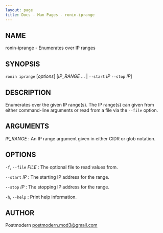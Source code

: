 ```yaml
---
layout: page
title: Docs - Man Pages - ronin-iprange
---
```


## NAME

ronin-iprange - Enumerates over IP ranges

## SYNOPSIS

`ronin iprange` [*options*] [*IP_RANGE* ... \| `--start` *IP* `--stop` *IP*]

## DESCRIPTION

Enumerates over the given IP range(s). The IP range(s) can given from either
command-line arguments or read from a file via the `--file` option.

## ARGUMENTS

*IP_RANGE*
: An IP range argument given in either CIDR or glob notation.

## OPTIONS

`-f`, `--file` *FILE*
: The optional file to read values from.

`--start` *IP*
: The starting IP address for the range.

`--stop` *IP*
: The stopping IP address for the range.

`-h`, `--help`
: Print help information.

## AUTHOR

Postmodern <postmodern.mod3@gmail.com>


